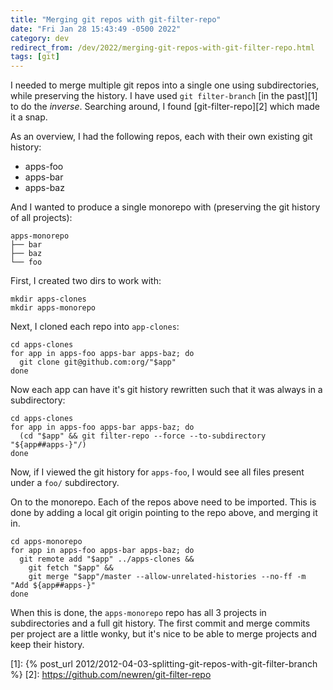 ```yaml
---
title: "Merging git repos with git-filter-repo"
date: "Fri Jan 28 15:43:49 -0500 2022"
category: dev
redirect_from: /dev/2022/merging-git-repos-with-git-filter-repo.html
tags: [git]
---
```


I needed to merge multiple git repos into a single one using subdirectories,
while preserving the history. I have used `git filter-branch` [in the past][1]
to do the _inverse_. Searching around, I found [git-filter-repo][2] which made
it a snap.

As an overview, I had the following repos, each with their own existing git
history:

- apps-foo
- apps-bar
- apps-baz

And I wanted to produce a single monorepo with (preserving the git history of
all projects):

```
apps-monorepo
├── bar
├── baz
└── foo
```

First, I created two dirs to work with:

```
mkdir apps-clones
mkdir apps-monorepo
```

Next, I cloned each repo into `app-clones`:

```
cd apps-clones
for app in apps-foo apps-bar apps-baz; do
  git clone git@github.com:org/"$app"
done
```

Now each app can have it's git history rewritten such that it was always in a
subdirectory:

```
cd apps-clones
for app in apps-foo apps-bar apps-baz; do
  (cd "$app" && git filter-repo --force --to-subdirectory "${app##apps-}"/)
done
```

Now, if I viewed the git history for `apps-foo`, I would see all files present
under a `foo/` subdirectory.

On to the monorepo. Each of the repos above need to be imported. This is done
by adding a local git origin pointing to the repo above, and merging it in.


```
cd apps-monorepo
for app in apps-foo apps-bar apps-baz; do
  git remote add "$app" ../apps-clones &&
    git fetch "$app" &&
    git merge "$app"/master --allow-unrelated-histories --no-ff -m "Add ${app##apps-}"
done
```

When this is done, the `apps-monorepo` repo has all 3 projects in
subdirectories and a full git history. The first commit and merge commits per
project are a little wonky, but it's nice to be able to merge projects and
keep their history.

[1]: {% post_url 2012/2012-04-03-splitting-git-repos-with-git-filter-branch %}
[2]: https://github.com/newren/git-filter-repo
